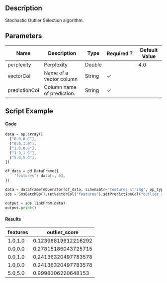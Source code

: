 ## Description
Stochastic Outlier Selection algorithm.

## Parameters
| Name | Description | Type | Required？ | Default Value |
| --- | --- | --- | --- | --- |
| perplexity | Perplexity | Double |  | 4.0 |
| vectorCol | Name of a vector column | String | ✓ |  |
| predictionCol | Column name of prediction. | String | ✓ |  |


## Script Example
#### Code
```python
data = np.array([
  ["0.0,0.0"],
  ["0.0,1.0"],
  ["1.0,0.0"],
  ["1.0,1.0"],
  ["5.0,5.0"],
])

df_data = pd.DataFrame({
    "features": data[:, 0],
})

data = dataframeToOperator(df_data, schemaStr='features string', op_type='batch')
sos = SosBatchOp().setVectorCol("features").setPredictionCol("outlier_score").setPerplexity(3.0)

output = sos.linkFrom(data)
output.print()
```

#### Results

features|outlier_score
--------|-------------
1.0,1.0|0.12396819612216292
0.0,0.0|0.27815186043725715
0.0,1.0|0.24136320497783578
1.0,0.0|0.24136320497783578
5.0,5.0|0.9998106220648153


